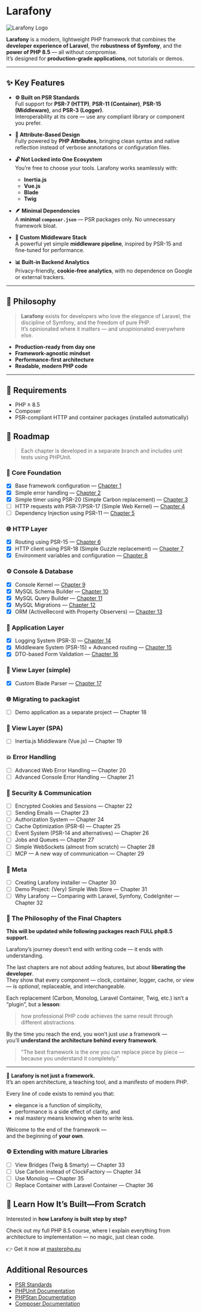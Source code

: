 # Larafony

![Larafony Logo](logo.png)

**Larafony** is a modern, lightweight PHP framework that combines the **developer experience of Laravel**, the **robustness of Symfony**, and the **power of PHP 8.5** — all without compromise.  
It’s designed for **production-grade applications**, not tutorials or demos.

---

## ✨ Key Features

- **⚙️ Built on PSR Standards**  
  Full support for **PSR-7 (HTTP)**, **PSR-11 (Container)**, **PSR-15 (Middleware)**, and **PSR-3 (Logger)**.  
  Interoperability at its core — use any compliant library or component you prefer.

- **🧩 Attribute-Based Design**  
  Fully powered by **PHP Attributes**, bringing clean syntax and native reflection instead of verbose annotations or configuration files.

- **🔓 Not Locked into One Ecosystem**  
  You’re free to choose your tools. Larafony works seamlessly with:
    - **Inertia.js**
    - **Vue.js**
    - **Blade**
    - **Twig**

- **🪶 Minimal Dependencies**  
  A **minimal `composer.json`** — PSR packages only. No unnecessary framework bloat.

- **🧱 Custom Middleware Stack**  
  A powerful yet simple **middleware pipeline**, inspired by PSR-15 and fine-tuned for performance.

- **📊 Built-in Backend Analytics**  
  Privacy-friendly, **cookie-free analytics**, with no dependence on Google or external trackers.

---

## 🚀 Philosophy

> **Larafony** exists for developers who love the elegance of Laravel, the discipline of Symfony, and the freedom of pure PHP.  
> It’s opinionated where it matters — and unopinionated everywhere else.

- **Production-ready from day one**
- **Framework-agnostic mindset**
- **Performance-first architecture**
- **Readable, modern PHP code**

---

## 🧰 Requirements

- PHP ≥ 8.5
- Composer
- PSR-compliant HTTP and container packages (installed automatically)

## 🧭 Roadmap

> Each chapter is developed in a separate branch and includes unit tests using PHPUnit.

### 🧩 Core Foundation
- [x] Base framework configuration — [Chapter 1](docs/Larafony/chapter1.md)
- [x] Simple error handling — [Chapter 2](docs/Larafony/chapter_2.md)
- [x] Simple timer using PSR-20 (Simple Carbon replacement) — [Chapter 3](docs/Larafony/chapter_3.md)
- [ ] HTTP requests with PSR-7/PSR-17 (Simple Web Kernel) — [Chapter 4](docs/Larafony/chapter_4.md)
- [ ] Dependency Injection using PSR-11 — [Chapter 5](docs/Larafony/chapter_5.md)

### 🌐 HTTP Layer
- [x] Routing using PSR-15 — [Chapter 6](docs/Larafony/chapter_6.md)
- [x] HTTP client using PSR-18 (Simple Guzzle replacement) — [Chapter 7](docs/Larafony/chapter_7.md)
- [x] Environment variables and configuration — [Chapter 8](docs/Larafony/chapter_8.md)

### ⚙️ Console & Database
- [x] Console Kernel — [Chapter 9](docs/Larafony/chapter_9.md)
- [x] MySQL Schema Builder — [Chapter 10](docs/Larafony/chapter_10.md)
- [x] MySQL Query Builder — [Chapter 11](docs/Larafony/chapter_11.md)
- [x] MySQL Migrations — [Chapter 12](docs/Larafony/chapter_12.md)
- [x] ORM (ActiveRecord with Property Observers) — [Chapter 13](docs/Larafony/chapter_13.md)

### 🧱 Application Layer
- [x] Logging System (PSR-3) — [Chapter 14](docs/Larafony/chapter_14.md)
- [x] Middleware System (PSR-15) + Advanced routing — [Chapter 15](docs/Larafony/chapter_15.md)
- [x] DTO-based Form Validation — [Chapter 16](docs/Larafony/chapter_16.md)

### 🎨 View Layer (simple)
- [x] Custom Blade Parser — [Chapter 17](docs/Larafony/chapter_17.md)

### 🌐 Migrating to packagist

- [ ] Demo application as a separate project — Chapter 18

### 🎨 View Layer (SPA)
- [ ] Inertia.js Middleware (Vue.js) — Chapter 19

### 💥 Error Handling
- [ ] Advanced Web Error Handling — Chapter 20
- [ ] Advanced Console Error Handling — Chapter 21

### 🔐 Security & Communication
- [ ] Encrypted Cookies and Sessions — Chapter 22
- [ ] Sending Emails — Chapter 23
- [ ] Authorization System — Chapter 24
- [ ] Cache Optimization (PSR-6) — Chapter 25
- [ ] Event System (PSR-14 and alternatives) — Chapter 26
- [ ] Jobs and Queues — Chapter 27
- [ ] Simple WebSockets (almost from scratch) — Chapter 28
- [ ] MCP — A new way of communication — Chapter 29

### 🧭 Meta
- [ ] Creating Larafony installer — Chapter 30
- [ ] Demo Project: (Very) Simple Web Store — Chapter 31
- [ ] Why Larafony — Comparing with Laravel, Symfony, CodeIgniter — Chapter 32

### 🧩 The Philosophy of the Final Chapters

**This will be updated while following packages reach FULL php8.5 support.**

Larafony’s journey doesn’t end with writing code — it ends with understanding.

The last chapters are not about adding features, but about **liberating the developer**.  
They show that every component — clock, container, logger, cache, or view — is *optional*, replaceable, and interchangeable.

Each replacement (Carbon, Monolog, Laravel Container, Twig, etc.) isn’t a “plugin”, but a **lesson**:
> how professional PHP code achieves the same result through different abstractions.

By the time you reach the end, you won’t just *use* a framework —  
you’ll **understand the architecture behind every framework**.

> "The best framework is the one you can replace piece by piece — because you understand it completely."

---

🧠 **Larafony is not just a framework.**  
It’s an open architecture, a teaching tool, and a manifesto of modern PHP.

Every line of code exists to remind you that:
- elegance is a function of simplicity,
- performance is a side effect of clarity, and
- real mastery means knowing when to write less.

Welcome to the end of the framework —  
and the beginning of **your own**.

### ⚙️ Extending with mature Libraries
- [ ] View Bridges (Twig & Smarty) — Chapter 33
- [ ] Use Carbon instead of ClockFactory — Chapter 34
- [ ] Use Monolog — Chapter 35
- [ ] Replace Container with Laravel Container — Chapter 36

## 🚀 Learn How It’s Built—From Scratch

Interested in **how Larafony is built step by step?**

Check out my full PHP 8.5 course, where I explain everything from architecture to implementation — no magic, just clean code.

👉 Get it now at [masterphp.eu](https://masterphp.eu)

## Additional Resources

- [PSR Standards](https://www.php-fig.org/psr/)
- [PHPUnit Documentation](https://phpunit.de/)
- [PHPStan Documentation](https://phpstan.org/)
- [Composer Documentation](https://getcomposer.org/doc/)
